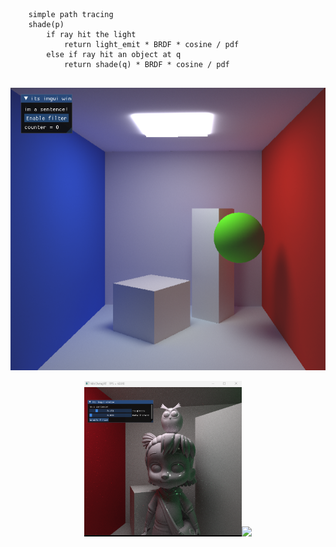 ```
    simple path tracing
    shade(p)
        if ray hit the light
            return light_emit * BRDF * cosine / pdf
        else if ray hit an object at q
            return shade(q) * BRDF * cosine / pdf
  
```

![path_tracing](../../assets/showcase/cube.png "👍👍")



<div align=center>
     <img src="../../assets/showcase/cook_torrance_path_tracing.png"  width="50%" ><img src="../../assets/showcase/path_tracing.gif"  width="50%" >
</div>
 
